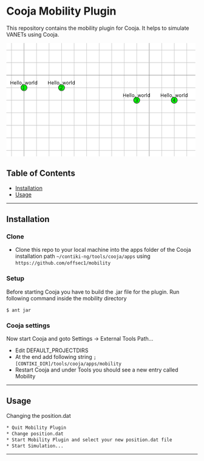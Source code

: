 # Cooja Mobility Plugin
This repository contains the mobility plugin for Cooja. 
It helps to simulate VANETs using Cooja.

![](mobility_motes.gif)

## Table of Contents
- [Installation](#installation)
- [Usage](#usage)
---

## Installation
### Clone
- Clone this repo to your local machine into the apps folder of the Cooja installation path `~/contiki-ng/tools/cooja/apps` using `https://github.com/offsec1/mobility`

### Setup
Before starting Cooja you have to build the .jar file for the plugin. Run following command inside the mobility directory

```shell
$ ant jar
```

### Cooja settings
Now start Cooja and goto Settings -> External Tools Path...

- Edit DEFAULT_PROJECTDIRS
- At the end add following string `;[CONTIKI_DIR]/tools/cooja/apps/mobility`
- Restart Cooja and under Tools you should see a new entry called Mobility
---

## Usage
Changing the position.dat

    * Quit Mobility Plugin
    * Change position.dat
    * Start Mobility Plugin and select your new position.dat file
    * Start Simulation...
---
